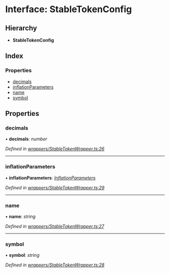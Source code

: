 # Interface: StableTokenConfig

## Hierarchy

* **StableTokenConfig**

## Index

### Properties

* [decimals](_wrappers_stabletokenwrapper_.stabletokenconfig.md#decimals)
* [inflationParameters](_wrappers_stabletokenwrapper_.stabletokenconfig.md#inflationparameters)
* [name](_wrappers_stabletokenwrapper_.stabletokenconfig.md#name)
* [symbol](_wrappers_stabletokenwrapper_.stabletokenconfig.md#symbol)

## Properties

###  decimals

• **decimals**: *number*

*Defined in [wrappers/StableTokenWrapper.ts:26](https://github.com/medhak1/celo-monorepo/blob/master/packages/sdk/contractkit/src/wrappers/StableTokenWrapper.ts#L26)*

___

###  inflationParameters

• **inflationParameters**: *[InflationParameters](_wrappers_stabletokenwrapper_.inflationparameters.md)*

*Defined in [wrappers/StableTokenWrapper.ts:29](https://github.com/medhak1/celo-monorepo/blob/master/packages/sdk/contractkit/src/wrappers/StableTokenWrapper.ts#L29)*

___

###  name

• **name**: *string*

*Defined in [wrappers/StableTokenWrapper.ts:27](https://github.com/medhak1/celo-monorepo/blob/master/packages/sdk/contractkit/src/wrappers/StableTokenWrapper.ts#L27)*

___

###  symbol

• **symbol**: *string*

*Defined in [wrappers/StableTokenWrapper.ts:28](https://github.com/medhak1/celo-monorepo/blob/master/packages/sdk/contractkit/src/wrappers/StableTokenWrapper.ts#L28)*
